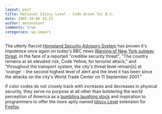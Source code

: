 ```yaml
---
layout: post
title: National Idiocy Level - Code Brown for B.S.
date: 2005-10-06 16:23
author: metavalent
comments: true
categories: wp-import
---
```

The utterly flaccid <a href="http://www.dhs.gov/dhspublic/display?theme=29">Homeland Security Advisory System</a> has proven it's impotence once again on today's BBC news <a href="http://news.bbc.co.uk/2/hi/americas/4317758.stm">Warning of New York subway threat</a>. In the face of a reported "credible security threat", "The country remains at an elevated risk, Code Yellow, for terrorist attack," and "throughout the transport system, the city's threat level remain[s] at 'orange' - the second highest level of alert and the level it has been since the attacks on the city's World Trade Center on 11 September 2001."

If color codes do not closely track with increases and decreases in physical security, they serve no purpose at all other than bolstering the world perception of America as a <a href="http://news.bbc.co.uk/2/hi/middle_east/4012925.stm">bumbling laughing stock</a> and inspiration to programmers to offer the more aptly named <a href="https://addons.mozilla.org/extensions/moreinfo.php?id=362">Idiocy Level</a> extension for <a href="http://www.getfirefox.com/">Firefox</a>.
